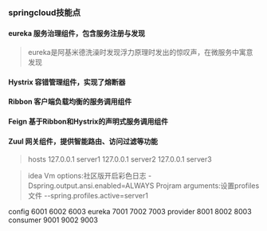 ### springcloud技能点

#### eureka 服务治理组件，包含服务注册与发现
> eureka是阿基米德洗澡时发现浮力原理时发出的惊叹声，在微服务中寓意发现
#### Hystrix 容错管理组件，实现了熔断器
#### Ribbon 客户端负载均衡的服务调用组件
#### Feign 基于Ribbon和Hystrix的声明式服务调用组件
#### Zuul 网关组件，提供智能路由、访问过滤等功能

> hosts 
127.0.0.1 server1
127.0.0.1 server2
127.0.0.1 server3

> idea 
Vm options:社区版开启彩色日志
-Dspring.output.ansi.enabled=ALWAYS
Projram arguments:设置profiles文件
--spring.profiles.active=server1

config 6001 6002 6003
eureka 7001 7002 7003
provider 8001 8002 8003
consumer 9001 9002 9003

